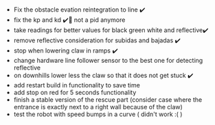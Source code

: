 - Fix the obstacle evation reintegration to line ✔️
- fix the kp and kd ✔️🤡 not a pid anymore
- take readings for better values for black green white and reflective✔️
-  remove reflective consideration for subidas and bajadas ✔️
- stop when lowering claw in ramps ✔️
- change hardware line follower sensor to the best one for detecting reflective
- on downhills lower less the claw so that it does not get stuck ✔️
- add restart build in functionality to save time
- add stop on red for 5 seconds functionality
- finish a stable version of the rescue part (consider case where the entrance is exactly next to a right wall because of the claw)
- test the robot with speed bumps in a curve ( didn't work :( )
